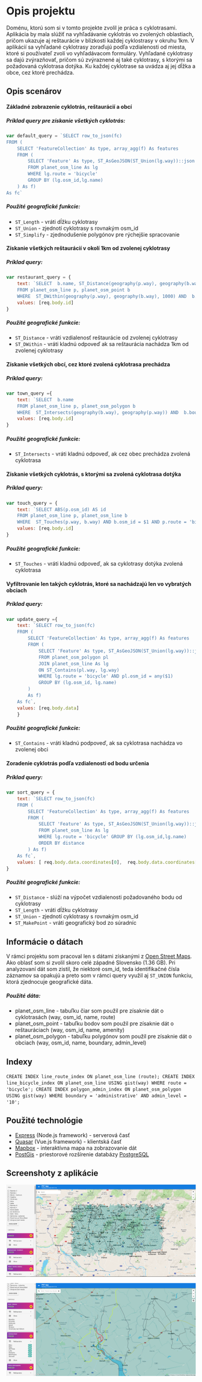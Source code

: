 # Opis projektu

Doménu, ktorú som si v tomto projekte zvolil je práca s cyklotrasami. Aplikácia by mala slúžiť na vyhľadávanie cyklotrás vo zvolených oblastiach, pričom ukazuje aj reštaurácie v blízkosti každej cyklostrasy v okruhu 1km. V aplikácií sa vyhľadané cyklotrasy zoraďujú podľa vzdialenosti od miesta, ktoré si používateľ zvolí vo vyhľadávacom formuláry. Vyhľadané cyklotrasy sa dajú zvýrazňovať, pričom sú zvýraznené aj také cyklotrasy, s ktorými sa požadovaná cyklotrasa dotýka. Ku každej cyklotrase sa uvádza aj jej dĺžka a obce, cez ktoré prechádza. 

## Opis scenárov 

#### Základné zobrazenie cyklotrás, reštaurácií a obcí

##### Príklad query pre získanie všetkých cyklotrás:

```javascript
var default_query = `SELECT row_to_json(fc)
FROM (
    SELECT 'FeatureCollection' As type, array_agg(f) As features
    FROM (
        SELECT 'Feature' As type, ST_AsGeoJSON(ST_Union(lg.way))::json As geometry, ST_Length(geography(ST_Union(lg.way))) as length, row_to_json((osm_id, name)) As properties, ABS(lg.osm_id) AS id
        FROM planet_osm_line As lg
        WHERE lg.route = 'bicycle'
        GROUP BY (lg.osm_id,lg.name)
    ) As f)
As fc`
```

##### Použité geografické funkcie:
- `ST_Length` - vráti dĺžku cyklotrasy
- `ST_Union` - zjednotí cyklotrasy s rovnakým osm_id
- `ST_Simplify` - zjednodušenie polygónov pre rýchejšie spracovanie

#### Získanie všetkých reštaurácií v okolí 1km od zvolenej cyklotrasy

##### Príklad query:
```javascript
var restaurant_query = {
    text: `SELECT  b.name, ST_Distance(geography(p.way), geography(b.way)) as distance
    FROM planet_osm_line p, planet_osm_point b
    WHERE  ST_DWithin(geography(p.way), geography(b.way), 1000) AND  b.amenity = 'restaurant' AND p.osm_id= $1 AND p.route = 'bicycle'`,
    values: [req.body.id]
}
```

##### Použité geografické funkcie:
- `ST_Distance` - vráti vzdialenosť reštaurácie od zvolenej cyklotrasy
- `ST_DWithin` - vráti kladnú odpoveď ak sa reštaurácia nachádza 1km od zvolenej cyklotrasy

#### Získanie všetkých obcí, cez ktoré zvolená cyklotrasa prechádza

##### Príklad query:
```javascript
var town_query ={
    text: `SELECT  b.name
    FROM planet_osm_line p, planet_osm_polygon b
    WHERE  ST_Intersects(geography(b.way), geography(p.way)) AND  b.boundary = 'administrative' AND b.admin_level = '10' AND p.id = $1 AND p.route = 'bicycle' GROUP BY b.name`,
    values: [req.body.id]
}
```

##### Použité geografické funkcie:
- `ST_Intersects` - vráti kladnú odpoveď, ak cez obec prechádza zvolená cyklotrasa

#### Získanie všetkých cyklotrás, s ktorými sa zvolená cyklotrasa dotýka 

##### Príklad query:
```javascript
var touch_query = {
    text: `SELECT ABS(p.osm_id) AS id
    FROM planet_osm_line p, planet_osm_line b
    WHERE  ST_Touches(p.way, b.way) AND b.osm_id = $1 AND p.route = 'bicycle' AND p.osm_id != b.osm_id`,
    values: [req.body.id]
}
```

##### Použité geografické funkcie:
- `ST_Touches` - vráti kladnú odpoveď, ak sa cyklotrasy dotýka zvolená cyklotrasa 

#### Vyfiltrovanie len takých cyklotrás, ktoré sa nachádzajú len vo vybratých obciach

##### Príklad query:
```javascript
var update_query ={
    text: `SELECT row_to_json(fc)
    FROM (
        SELECT 'FeatureCollection' As type, array_agg(f) As features
        FROM (
            SELECT 'Feature' As type, ST_AsGeoJSON(ST_Union(lg.way))::json As geometry, ST_Length(geography(ST_Union(lg.way))) as length,row_to_json((lg.osm_id, lg.name)) As properties, ABS(lg.osm_id) AS id
            FROM planet_osm_polygon pl
            JOIN planet_osm_line As lg
            ON ST_Contains(pl.way, lg.way) 
            WHERE lg.route = 'bicycle' AND pl.osm_id = any($1)
            GROUP BY (lg.osm_id, lg.name)
        )
        As f)
    As fc`,
    values: [req.body.data]
    }
```

##### Použité geografické funkcie:
- `ST_Contains` - vráti kladnú podpoveď, ak sa cyklotrasa nachádza vo zvolenej obci

#### Zoradenie cyklotrás podľa vzdialenosti od bodu určenia

##### Príklad query:
```javascript
var sort_query = {
    text: `SELECT row_to_json(fc)
    FROM (
        SELECT 'FeatureCollection' As type, array_agg(f) As features
        FROM (
            SELECT 'Feature' As type, ST_AsGeoJSON(ST_Union(lg.way))::json As geometry, ST_Length(geography(ST_Union(lg.way))) as length, ST_Distance(geography(ST_Union(lg.way)), ST_MakePoint($1, $2)) as distance, row_to_json((osm_id, name)) As properties, ABS(lg.osm_id) AS id
            FROM planet_osm_line As lg
            WHERE lg.route = 'bicycle' GROUP BY (lg.osm_id,lg.name)
            ORDER BY distance
        ) As f)
    As fc`,
    values: [ req.body.data.coordinates[0],  req.body.data.coordinates[1]]
}
```

##### Použité geografické funkcie:

- `ST_Distance` - slúží na výpočet vzdialenosti požadovaného bodu od cyklotrasy
- `ST_Length` - vráti dĺžku cyklotrasy
- `ST_Union` - zjednotí cyklotrasy s rovnakým osm_id 
- `ST_MakePoint` - vráti geografický bod zo súradníc


## Informácie o dátach

V rámci projektu som pracoval len s dátami získanými z [Open Street Maps](https://www.openstreetmap.org/). Ako oblasť som si zvolil  skoro celé západné Slovensko (1.36 GB). Pri analyzovaní dát som zistil, že niektoré osm_id, teda identifikačné čísla záznamov sa opakujú a preto som v rámci query využil aj `ST_UNION` funkciu, ktorá zjednocuje geografické dáta.  

##### Použité dáta:

- planet_osm_line - tabuľku čiar som použil pre zísaknie dát o cyklotrasách (way, osm_id, name, route)
- planet_osm_point - tabuľku bodov som použil pre zísaknie dát o reštauráciach (way, osm_id, name, amenity)
- planet_osm_polygon - tabuľku polygónov som použil pre zísaknie dát o obciach (way, osm_id, name, boundary, admin_level)

## Indexy

`CREATE INDEX line_route_index ON planet_osm_line (route);
CREATE INDEX line_bicycle_index ON planet_osm_line USING gist(way) WHERE route = 'bicycle';
CREATE INDEX polygon_admin_index ON planet_osm_polygon USING gist(way) WHERE boundary = 'administrative' AND admin_level = '10';`

## Použité technológie

- [Express](https://expressjs.com/) (Node.js framework) - serverová časť
- [Quasar](https://quasar-framework.org/) (Vue.js framework) - klientská časť
- [Mapbox](https://www.mapbox.com/) - interaktívna mapa na zobrazovanie dát 
- [PostGis](https://postgis.net/) - priestorové rozšírenie databázy [PostgreSQL](https://www.postgresql.org/)

## Screenshoty z aplikácie

![aplication screenshot1][screenshot1]

[screenshot1]: https://github.com/Iceweex/assignment-gis/blob/master/Capture1.PNG "Aplication screenshot1"

![aplication screenshot2][screenshot2]

[screenshot2]: https://github.com/Iceweex/assignment-gis/blob/master/Capture2.PNG "Aplication screenshot2"
